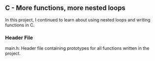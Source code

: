 ## C - More functions, more nested loops

In this project, I continued to learn about using nested loops and writing functions in C.

### Header File 

main.h: Header file containing prototypes for all functions written in the project.
